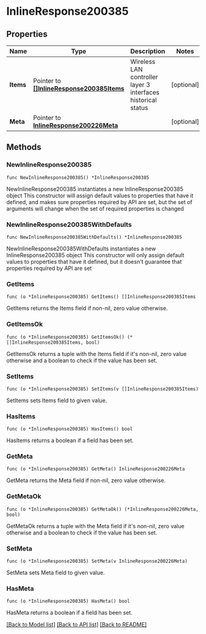 # InlineResponse200385

## Properties

Name | Type | Description | Notes
------------ | ------------- | ------------- | -------------
**Items** | Pointer to [**[]InlineResponse200385Items**](InlineResponse200385Items.md) | Wireless LAN controller layer 3 interfaces historical status | [optional] 
**Meta** | Pointer to [**InlineResponse200226Meta**](InlineResponse200226Meta.md) |  | [optional] 

## Methods

### NewInlineResponse200385

`func NewInlineResponse200385() *InlineResponse200385`

NewInlineResponse200385 instantiates a new InlineResponse200385 object
This constructor will assign default values to properties that have it defined,
and makes sure properties required by API are set, but the set of arguments
will change when the set of required properties is changed

### NewInlineResponse200385WithDefaults

`func NewInlineResponse200385WithDefaults() *InlineResponse200385`

NewInlineResponse200385WithDefaults instantiates a new InlineResponse200385 object
This constructor will only assign default values to properties that have it defined,
but it doesn't guarantee that properties required by API are set

### GetItems

`func (o *InlineResponse200385) GetItems() []InlineResponse200385Items`

GetItems returns the Items field if non-nil, zero value otherwise.

### GetItemsOk

`func (o *InlineResponse200385) GetItemsOk() (*[]InlineResponse200385Items, bool)`

GetItemsOk returns a tuple with the Items field if it's non-nil, zero value otherwise
and a boolean to check if the value has been set.

### SetItems

`func (o *InlineResponse200385) SetItems(v []InlineResponse200385Items)`

SetItems sets Items field to given value.

### HasItems

`func (o *InlineResponse200385) HasItems() bool`

HasItems returns a boolean if a field has been set.

### GetMeta

`func (o *InlineResponse200385) GetMeta() InlineResponse200226Meta`

GetMeta returns the Meta field if non-nil, zero value otherwise.

### GetMetaOk

`func (o *InlineResponse200385) GetMetaOk() (*InlineResponse200226Meta, bool)`

GetMetaOk returns a tuple with the Meta field if it's non-nil, zero value otherwise
and a boolean to check if the value has been set.

### SetMeta

`func (o *InlineResponse200385) SetMeta(v InlineResponse200226Meta)`

SetMeta sets Meta field to given value.

### HasMeta

`func (o *InlineResponse200385) HasMeta() bool`

HasMeta returns a boolean if a field has been set.


[[Back to Model list]](../README.md#documentation-for-models) [[Back to API list]](../README.md#documentation-for-api-endpoints) [[Back to README]](../README.md)


